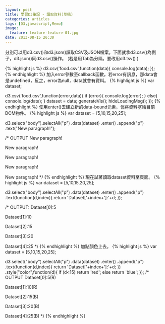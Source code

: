 ```yaml
---
layout: post
title: 學習D3筆記 - 讀取資料(草稿)
categories: articles
tags: [D3,javascript,Memo]
image:
  feature: texture-feature-01.jpg
date: 2013-08-15 20:30
---
```

分別可以用d3.csv()和d3.json()讀取CSV及JSON檔案。下面就拿d3.csv()為例子，d3.json()同d3.csv()操作。 (若是用Tab為分隔，要改用d3.tsv() )

{% highlight js %}
d3.csv('food.csv',function(data){
	console.log(data);
});
{% endhighlight %}
加入error參數至callback函數。若error有訊息，那data會是undefined，反之，error為null，data就會有資料。
{% highlight js %}
var dataset;

d3.csv('food.csv',function(error,data){
	if (error){
		console.log(error);
	} else{
		console.log(data);
	}
	dataset = data;
	generateVis();
	hideLoadingMsg();
});
{% endhighlight %}
使用enter()去建立新的data-bound元素，會將資料塞給目前DOM物件。
{% highlight js  %}
var dataset = [5,10,15,20,25];

d3.select("body").selectAll("p")
	.data(dataset)
	.enter()
	.append("p")
	.text("New paragraph!");
	
/* OUTPUT
New paragraph!

New paragraph!

New paragraph!

New paragraph!

New paragraph!
*/
{% endhighlight %}
現在試著讀取dataset資料至頁面。
{% highlight js %}
var dataset = [5,10,15,20,25];

d3.select("body").selectAll("p")
	.data(dataset)
	.enter()
	.append("p")
	.text(function(d,index){
		return 'Dataset['+index+']:'+d;
	});
	
/* OUTPUT:
Dataset[0]:5

Dataset[1]:10

Dataset[2]:15

Dataset[3]:20

Dataset[4]:25
*/
{% endhighlight %}
加點顏色上去。
{% highlight js %}
var dataset = [5,10,15,20,25];

d3.select("body").selectAll("p")
	.data(dataset)
	.enter()
	.append("p")
	.text(function(d,index){
		return 'Dataset['+index+']:'+d;
	})
	.style("color",function(d){ 
		if (d<15) 
			return 'red';
		else
			return 'blue';
	});
/* OUTPUT
Dataset[0]:5(R)

Dataset[1]:10(R)

Dataset[2]:15(B)

Dataset[3]:20(B)

Dataset[4]:25(B)
*/
{% endhighlight %}
